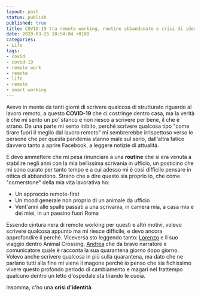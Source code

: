 ```yaml
---
layout: post
status: publish
published: true
title: COVID-19 tra remote working, routine abbandonate e crisi di identità
date: 2020-03-25 18:54:04 +0100
categories:
- Life
tags:
- covid
- covid-19
- remote work
- remote
- life
- remoto
- smart working
---
```


Avevo in mente da tanti giorni di scrivere qualcosa di strutturato riguardo al lavoro remoto, a questo **COVID-19** che ci costringe dentro casa, ma la verità è che mi sento un po' stanco e non riesco a scrivere per bene, il che è strano. Da una parte mi sento inibito, perché scrivere qualcosa tipo "come tirare fuori il meglio dal lavoro remoto" mi sembrerebbe irrispettoso verso le persone che per questa pandemia stanno male sul serio, dall'altra fatico davvero tanto a aprire Facebook, a leggere notizie di attualità.

E devo ammettere che mi pesa rinunciare a una **routine** che si era venuta a stabilire negli anni con la mia bellissima scrivania in ufficio, un posticino che mi sono curato per tanto tempo e a cui adesso mi è così difficile pensare in ottica di abbandono. Strano che a dire questo sia proprio io, che come "cornerstone" della mia vita lavorativa ho:

- Un approccio remote-first
- Un mood generale non proprio di un animale da ufficio
- Vent'anni alle spalle passati a una scrivania, in camera mia, a casa mia e dei miei, in un paesino fuori Roma

Essendo cintura nera di remote working per questi e altri motivi, volevo scrivere qualcosa appunto ma mi riesce difficile, e devo ancora approfondire il perché. Viceversa sto leggendo tanto: [Lorenzo](https://www.lorenzogerli.net/2020/03/animal-crossing-new-horizons-sono-partito-per-un-isola-deserta-e-non-so-se-voglio-tornare/) e il suo viaggio dentro Animal Crossing, [Andrea](https://andrea.co/blog/2020/3/25/sguardo-lontano-verso-lorizzonte) che da bravo narratore e comunicatore quale è racconta la sua quarantena giorno dopo giorno. Volevo anche scrivere qualcosa in più sulla quarantena, ma dato che ne parlano tutti alla fine mi viene il magone perché io penso che sia fichissimo vivere questo profondo periodo di cambiamento e magari nel frattempo qualcuno dentro un letto d'ospedale sta tirando le cuoia.

Insomma, c'ho una **crisi d'identità**.

